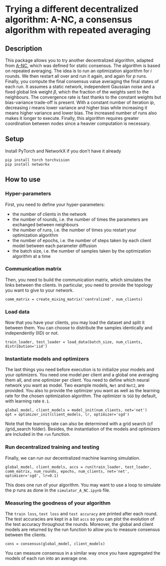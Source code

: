 # Trying a different decentralized algorithm: A-NC, a consensus algorithm with repeated averaging

## Description

This package allows you to try another decentralized algorithm, adapted from [A-NC](https://arxiv.org/pdf/0712.1609.pdf), which was defined for static consensus.
The algorithm is based on repeated averaging. The idea is to run an optimization algorithm for *i* rounds.
We then restart all over and run it again, and again for *p* runs. Finally, you compute the final consensus value averaging the final states of each run. It assumes a static network, independent Gaussian noise and a fixed global link weight *β*, which the fraction of the weights sent to the neighbours.
The convergence rate is fast thanks to the constant weights but bias-variance trade-off is present. With a constant number of iteration *ip*, decreasing *i* means lower variance and higher bias while increasing it means higher variance and lower bias.
The increased number of runs also makes it longer to execute. Finally, this algorithm requires greater coordination between nodes since a heavier computation is necessary.

## Setup

Install PyTorch and NetworkX if you don't have it already

```
pip install torch torchvision
pip install networkx
```

## How to use

### Hyper-parameters

First, you need to define your hyper-parameters:
  - the number of clients in the network
  - the number of rounds, i.e. the number of times the parameters are exchanged between neighbours
  - the number of runs, i.e. the number of times you restart your optimization algorithm
  - the number of epochs, i.e. the number of steps taken by each client model between each parameter diffusion
  - the batch size, i.e. the number of samples taken by the optimization algorithm at a time

### Communication matrix

Then, you need to build the communication matrix, which simulates the links between the clients. In particular, you need to provide the topology you want to give to your network.

```
comm_matrix = create_mixing_matrix('centralized', num_clients)
```

### Load data

Now that you have your clients, you may load the dataset and split it between them. You can choose to distribute the samples identically and independently (IID) or not.

```
train_loader, test_loader = load_data(batch_size, num_clients, distribution='iid')
```

### Instantiate models and optimizers

The last things you need before execution is to initialize your models and your optimizers. You need one model per client and a global one averaging them all, and one optimizer per client.
You need to define which neural network you want as model. Two example models, `Net` and `Net2`, are provided.
You also to provide the optimizer you want as well as the learning rate for the chosen optimization algorithm. The optimizer is `SGD` by default, with learning rate `0.1`.

```
global_model, client_models = model_init(num_clients, net='net')
opt = optimizer_init(client_models, lr, optimizer='sgd')
```

Note that the learning rate can also be determined with a grid search (cf /grid_search folder).
Besides, the instantiation of the models and optimizers are included in the `run` function.

### Run decentralized training and testing

Finally, we can run our decentralized machine learning simulation.

```
global_model, client_models, accs = run(train_loader, test_loader, comm_matrix, num_rounds, epochs, num_clients, net='net', optimizer='sgd', lr=0.1)
```

This does one run of your algorithm. You may want to use a loop to simulate the *p* runs as done in the `simulator_A_NC.ipynb` file.

### Measuring the goodness of your algorithm

The `train loss`, `test loss` and `test accuracy` are printed after each round. The test accuracies are kept in a list `accs` so you can plot the evolution of the test accuracy throughout the rounds.
Moreover, the global and client models are returned by the run function to allow you to measure consensus between the clients.

```
cons = consensus(global_model, client_models)
```

You can measure consensus in a similar way once you have aggregated the models of each run into an average one.
